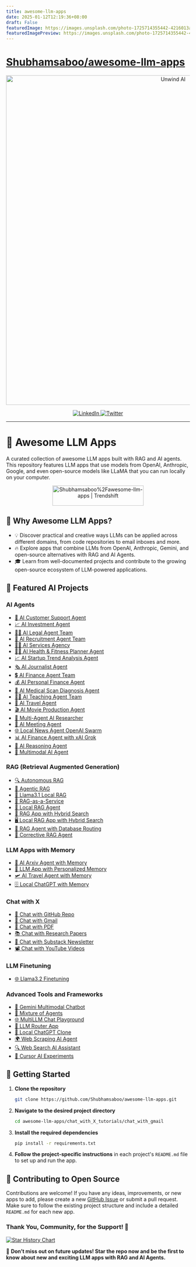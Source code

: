 ```yaml
---
title: awesome-llm-apps
date: 2025-01-12T12:19:36+08:00
draft: False
featuredImage: https://images.unsplash.com/photo-1725714355442-4216013a29fd?ixid=M3w0NjAwMjJ8MHwxfHJhbmRvbXx8fHx8fHx8fDE3MzY2NTU1NDB8&ixlib=rb-4.0.3
featuredImagePreview: https://images.unsplash.com/photo-1725714355442-4216013a29fd?ixid=M3w0NjAwMjJ8MHwxfHJhbmRvbXx8fHx8fHx8fDE3MzY2NTU1NDB8&ixlib=rb-4.0.3
---
```


# [Shubhamsaboo/awesome-llm-apps](https://github.com/Shubhamsaboo/awesome-llm-apps)

<p align="center">
  <a href="http://www.theunwindai.com">
    <img src="docs/banner/unwind_black.png" width="900px" alt="Unwind AI">
  </a>
</p>

<p align="center">
  <a href="https://www.linkedin.com/in/shubhamsaboo/">
    <img src="https://img.shields.io/badge/-Follow%20Shubham%20Saboo-blue?logo=linkedin&style=flat-square" alt="LinkedIn">
  </a>
  <a href="https://twitter.com/Saboo_Shubham_">
    <img src="https://img.shields.io/twitter/follow/Shubham_Saboo" alt="Twitter">
  </a>
</p>

<hr/>

# 🌟 Awesome LLM Apps

A curated collection of awesome LLM apps built with RAG and AI agents. This repository features LLM apps that use models from OpenAI, Anthropic, Google, and even open-source models like LLaMA that you can run locally on your computer.

<p align="center">
  <a href="https://trendshift.io/repositories/9876" target="_blank">
    <img src="https://trendshift.io/api/badge/repositories/9876" alt="Shubhamsaboo%2Fawesome-llm-apps | Trendshift" style="width: 250px; height: 55px;" />
  </a>
</p>

## 🤔 Why Awesome LLM Apps?

- 💡 Discover practical and creative ways LLMs can be applied across different domains, from code repositories to email inboxes and more.
- 🔥 Explore apps that combine LLMs from OpenAI, Anthropic, Gemini, and open-source alternatives with RAG and AI Agents.
- 🎓 Learn from well-documented projects and contribute to the growing open-source ecosystem of LLM-powered applications.

## 📂 Featured AI Projects

### AI Agents
- [💼 AI Customer Support Agent](https://github.com/Shubhamsaboo/awesome-llm-apps/tree/main/ai_agent_tutorials/ai_customer_support_agent)
- [📈 AI Investment Agent](https://github.com/Shubhamsaboo/awesome-llm-apps/tree/main/ai_agent_tutorials/ai_investment_agent)
- [👨‍⚖️ AI Legal Agent Team](https://github.com/Shubhamsaboo/awesome-llm-apps/tree/main/ai_agent_tutorials/ai_legal_agent_team)
- [💼 AI Recruitment Agent Team](https://github.com/Shubhamsaboo/awesome-llm-apps/tree/main/ai_agent_tutorials/ai_recruitment_agent_team)
- [👨‍💼 AI Services Agency](https://github.com/Shubhamsaboo/awesome-llm-apps/tree/main/ai_agent_tutorials/ai_services_agency)
- [🏋️‍♂️ AI Health & Fitness Planner Agent](https://github.com/Shubhamsaboo/awesome-llm-apps/tree/main/ai_agent_tutorials/ai_health_fitness_agent)
- [📈 AI Startup Trend Analysis Agent](https://github.com/Shubhamsaboo/awesome-llm-apps/tree/main/ai_agent_tutorials/ai_startup_trend_analysis_agent)
- [🗞️ AI Journalist Agent](https://github.com/Shubhamsaboo/awesome-llm-apps/tree/main/ai_agent_tutorials/ai_journalist_agent)
- [💲 AI Finance Agent Team](https://github.com/Shubhamsaboo/awesome-llm-apps/tree/main/ai_agent_tutorials/ai_finance_agent_team)
- [💰 AI Personal Finance Agent](https://github.com/Shubhamsaboo/awesome-llm-apps/tree/main/ai_agent_tutorials/ai_personal_finance_agent)
- [🩻 AI Medical Scan Diagnosis Agent](https://github.com/Shubhamsaboo/awesome-llm-apps/tree/main/ai_agent_tutorials/ai_medical_imaging_agent)
- [👨‍🏫 AI Teaching Agent Team](https://github.com/Shubhamsaboo/awesome-llm-apps/tree/main/ai_agent_tutorials/ai_teaching_agent_team)
- [🛫 AI Travel Agent](https://github.com/Shubhamsaboo/awesome-llm-apps/tree/main/ai_agent_tutorials/ai_travel_agent)
- [🎬 AI Movie Production Agent](https://github.com/Shubhamsaboo/awesome-llm-apps/tree/main/ai_agent_tutorials/ai_movie_production_agent)
- [📰 Multi-Agent AI Researcher](https://github.com/Shubhamsaboo/awesome-llm-apps/tree/main/ai_agent_tutorials/multi_agent_researcher)
- [📑 AI Meeting Agent](https://github.com/Shubhamsaboo/awesome-llm-apps/tree/main/ai_agent_tutorials/ai_meeting_agent)
- [🌐 Local News Agent OpenAI Swarm](https://github.com/Shubhamsaboo/awesome-llm-apps/tree/main/ai_agent_tutorials/local_news_agent_openai_swarm)
- [📊 AI Finance Agent with xAI Grok](https://github.com/Shubhamsaboo/awesome-llm-apps/tree/main/ai_agent_tutorials/xai_finance_agent)
- [🧠 AI Reasoning Agent](https://github.com/Shubhamsaboo/awesome-llm-apps/tree/main/ai_agent_tutorials/ai_reasoning_agent)
- [🧬 Multimodal AI Agent](https://github.com/Shubhamsaboo/awesome-llm-apps/tree/main/ai_agent_tutorials/multimodal_ai_agent)

### RAG (Retrieval Augmented Generation)
- [🔍 Autonomous RAG](https://github.com/Shubhamsaboo/awesome-llm-apps/tree/main/rag_tutorials/autonomous_rag)
- [🔗 Agentic RAG](https://github.com/Shubhamsaboo/awesome-llm-apps/tree/main/rag_tutorials/agentic_rag)
- [🔄 Llama3.1 Local RAG](https://github.com/Shubhamsaboo/awesome-llm-apps/tree/main/rag_tutorials/llama3.1_local_rag)
- [🧩 RAG-as-a-Service](https://github.com/Shubhamsaboo/awesome-llm-apps/tree/main/rag_tutorials/rag-as-a-service)
- [🦙 Local RAG Agent](https://github.com/Shubhamsaboo/awesome-llm-apps/tree/main/rag_tutorials/local_rag_agent)
- [👀 RAG App with Hybrid Search](https://github.com/Shubhamsaboo/awesome-llm-apps/tree/main/rag_tutorials/hybrid_search_rag)
- [🖥️ Local RAG App with Hybrid Search](https://github.com/Shubhamsaboo/awesome-llm-apps/tree/main/rag_tutorials/local_hybrid_search_rag)
- [📠 RAG Agent with Database Routing](https://github.com/Shubhamsaboo/awesome-llm-apps/tree/main/rag_tutorials/rag_database_routing)
- [🔄 Corrective RAG Agent](https://github.com/Shubhamsaboo/awesome-llm-apps/tree/main/rag_tutorials/corrective_rag)

### LLM Apps with Memory
- [💾 AI Arxiv Agent with Memory](https://github.com/Shubhamsaboo/awesome-llm-apps/tree/main/llm_apps_with_memory_tutorials/ai_arxiv_agent_memory)
- [📝 LLM App with Personalized Memory](https://github.com/Shubhamsaboo/awesome-llm-apps/tree/main/llm_apps_with_memory_tutorials/llm_app_personalized_memory)
- [🛩️ AI Travel Agent with Memory](https://github.com/Shubhamsaboo/awesome-llm-apps/tree/main/llm_apps_with_memory_tutorials/ai_travel_agent_memory)
- [🗄️ Local ChatGPT with Memory](https://github.com/Shubhamsaboo/awesome-llm-apps/tree/main/llm_apps_with_memory_tutorials/local_chatgpt_with_memory)

### Chat with X
- [💬 Chat with GitHub Repo](https://github.com/Shubhamsaboo/awesome-llm-apps/tree/main/chat_with_X_tutorials/chat_with_github)
- [📨 Chat with Gmail](https://github.com/Shubhamsaboo/awesome-llm-apps/tree/main/chat_with_X_tutorials/chat_with_gmail)
- [📄 Chat with PDF](https://github.com/Shubhamsaboo/awesome-llm-apps/tree/main/chat_with_X_tutorials/chat_with_pdf)
- [📚 Chat with Research Papers](https://github.com/Shubhamsaboo/awesome-llm-apps/tree/main/chat_with_X_tutorials/chat_with_research_papers)
- [📝 Chat with Substack Newsletter](https://github.com/Shubhamsaboo/awesome-llm-apps/tree/main/chat_with_X_tutorials/chat_with_substack)
- [📽️ Chat with YouTube Videos](https://github.com/Shubhamsaboo/awesome-llm-apps/tree/main/chat_with_X_tutorials/chat_with_youtube_videos)

### LLM Finetuning
- [🌐 Llama3.2 Finetuning](https://github.com/Shubhamsaboo/awesome-llm-apps/tree/main/llm_finetuning_tutorials/llama3.2_finetuning)

### Advanced Tools and Frameworks
- [🧪 Gemini Multimodal Chatbot](https://github.com/Shubhamsaboo/awesome-llm-apps/tree/main/advanced_tools_frameworks/gemini_multimodal_chatbot)
- [🔄 Mixture of Agents](https://github.com/Shubhamsaboo/awesome-llm-apps/tree/main/advanced_tools_frameworks/mixture_of_agents)
- [🌐 MultiLLM Chat Playground](https://github.com/Shubhamsaboo/awesome-llm-apps/tree/main/advanced_tools_frameworks/multillm_chat_playground)
- [🔗 LLM Router App](https://github.com/Shubhamsaboo/awesome-llm-apps/tree/main/advanced_tools_frameworks/llm_router_app)
- [💬 Local ChatGPT Clone](https://github.com/Shubhamsaboo/awesome-llm-apps/tree/main/advanced_tools_frameworks/local_chatgpt_clone)
- [🌍 Web Scraping AI Agent](https://github.com/Shubhamsaboo/awesome-llm-apps/tree/main/advanced_tools_frameworks/web_scrapping_ai_agent)
- [🔍 Web Search AI Assistant](https://github.com/Shubhamsaboo/awesome-llm-apps/tree/main/advanced_tools_frameworks/web_search_ai_assistant)
- [🧪 Cursor AI Experiments](https://github.com/Shubhamsaboo/awesome-llm-apps/tree/main/advanced_tools_frameworks/cursor_ai_experiments)

## 🚀 Getting Started

1. **Clone the repository** 

    ```bash 
    git clone https://github.com/Shubhamsaboo/awesome-llm-apps.git 
    ```

2. **Navigate to the desired project directory**

    ```bash 
    cd awesome-llm-apps/chat_with_X_tutorials/chat_with_gmail
    ```

3. **Install the required dependencies**

    ```bash
    pip install -r requirements.txt
    ```

4. **Follow the project-specific instructions** in each project's `README.md` file to set up and run the app.

## 🤝 Contributing to Open Source

Contributions are welcome! If you have any ideas, improvements, or new apps to add, please create a new [GitHub Issue](https://github.com/Shubhamsaboo/awesome-llm-apps/issues) or submit a pull request. Make sure to follow the existing project structure and include a detailed `README.md` for each new app.

### Thank You, Community, for the Support! 🙏

[![Star History Chart](https://api.star-history.com/svg?repos=Shubhamsaboo/awesome-llm-apps&type=Date)](https://star-history.com/#Shubhamsaboo/awesome-llm-apps&Date)

🌟 **Don’t miss out on future updates! Star the repo now and be the first to know about new and exciting LLM apps with RAG and AI Agents.**
